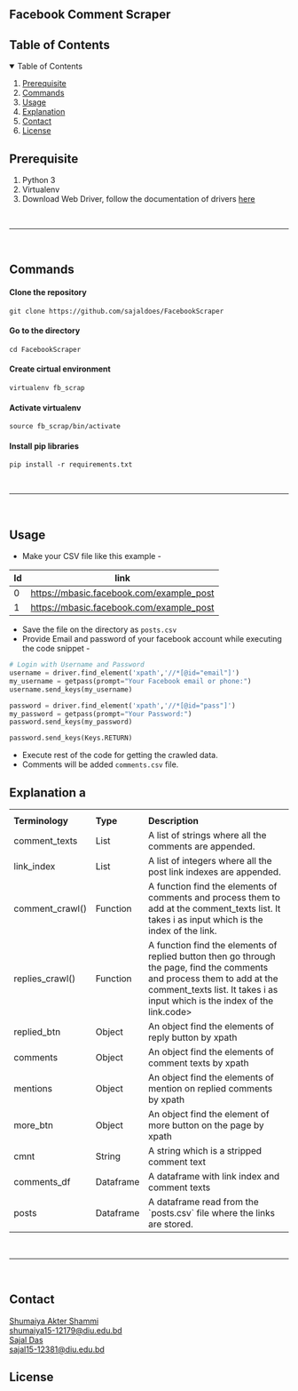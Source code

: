 ## Facebook Comment Scraper

<!--TABLE of contents-->
<h2> Table of Contents </h2>
<details open="open">
  <summary>Table of Contents</summary>
  <ol>
    <li><a href="#Prerequisite">Prerequisite</a></li>
    <li><a href="#Commands">Commands</a></li>
    <li><a href="#Usage">Usage</a></li>
    <li><a href="#Explanation">Explanation</a></li>
    <li><a href="#Contact">Contact</a></li>
    <li><a href="#license">License</a></li>
  </ol>
</details>

<!--TABLE of contents //-->

## Prerequisite
1. Python 3
2. Virtualenv
3. Download Web Driver, follow the documentation of drivers [here](https://pypi.org/project/selenium/)
<br>
<hr>
<br>

## Commands

#### Clone the repository
```
git clone https://github.com/sajaldoes/FacebookScraper
```

#### Go to the directory
```
cd FacebookScraper
```

#### Create cirtual environment
```
virtualenv fb_scrap
```

#### Activate virtualenv
```
source fb_scrap/bin/activate
```
#### Install pip libraries
```
pip install -r requirements.txt
```

<br>
<hr>
<br>

## Usage

* Make your CSV file like this example - 

| Id      | link |
| ----------- | ----------- |
| 0     |  https://mbasic.facebook.com/example_post      |
| 1   | https://mbasic.facebook.com/example_post       |

* Save the file on the directory as `posts.csv`
* Provide Email and password of your facebook account while executing the code snippet - 

```python
# Login with Username and Password
username = driver.find_element('xpath','//*[@id="email"]')
my_username = getpass(prompt="Your Facebook email or phone:")
username.send_keys(my_username)

password = driver.find_element('xpath','//*[@id="pass"]')
my_password = getpass(prompt="Your Password:")
password.send_keys(my_password)

password.send_keys(Keys.RETURN)
```
* Execute rest of the code for getting the crawled data.
* Comments will be added `comments.csv` file.

## Explanation a
<table>
<th>
<tr>
<td> <b>Terminology</b> </td>
<td> <b>Type</b> </td>
<td> <b>Description</b> </td>
</tr>
</th>

<tr>
<td>
comment_texts
</td>
<td>
List
</td>
<td>
A list of strings where all the comments are appended.
</td>
</tr>

<tr>
<td>
link_index
</td>
<td>
List
</td>
<td>
A list of integers where all the post link indexes are appended.
</td>
</tr>

<tr>
<td>
comment_crawl()
</td>
<td>
Function
</td>
<td>
A function find the elements of comments and process them to add at the comment_texts list. It takes i as input which is the index of the link.
</td>
</tr>

<tr>
<td>
replies_crawl()
</td>
<td>
Function
</td>
<td>
A function find the elements of replied button then go through the page, find the comments and process them to add at the comment_texts list. It takes i as input which is the index of the link.code>
</td>
</tr>

<tr>
<td>
replied_btn
</td>
<td>
Object
</td>
<td>
An object find the elements of reply button by xpath
 </code>
</td>
</tr>

<tr>
<td>
comments
</td>
<td>
Object
</td>
<td>
An object find the elements of comment texts by xpath
 </code>
</td>
</tr>

<tr>
<td>
mentions
</td>
<td>
Object
</td>
<td>
An object find the elements of mention on replied comments by xpath
 </code>
</td>
</tr>

<tr>
<td>
more_btn
</td>
<td>
Object
</td>
<td>
An object find the element of more button on the page by xpath
</td>
</tr>

<tr>
<td>
cmnt
</td>
<td>
String
</td>
<td>
A string which is a stripped comment text
 </code>
</td>
</tr>

<tr>
<td>
comments_df
</td>
<td>
Dataframe
</td>
<td>
A dataframe with link index and comment texts
 </code>
</td>
</tr>

<tr>
<td>
posts
</td>
<td>
Dataframe
</td>
<td>
A dataframe read from the `posts.csv` file where the links are stored.
 </code>
</td>
</tr>
</table>

<br>
<hr>
<br>


## Contact

[Shumaiya Akter Shammi](https://github.com/Shammi179)<br>
shumaiya15-12179@diu.edu.bd <br>
[Sajal Das](https://github.com/sajaldoes)<br>
sajal15-12381@diu.edu.bd <br>

## License